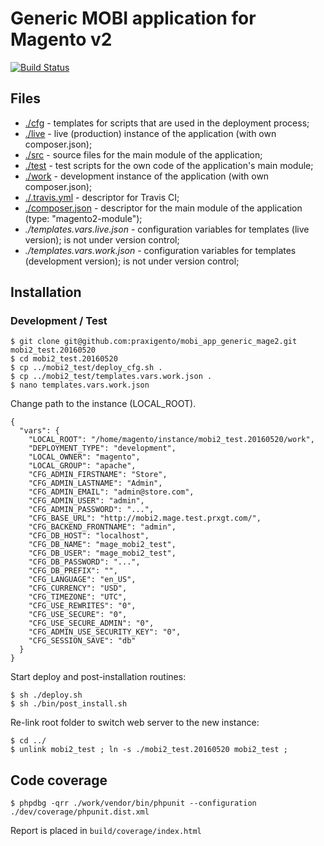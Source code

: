 # Generic MOBI application for Magento v2

[![Build Status](https://travis-ci.org/praxigento/mobi_app_generic_mage2.svg)](https://travis-ci.org/praxigento/mobi_app_generic_mage2/)

## Files

* [./cfg](./cfg) - templates for scripts that are used in the deployment process;
* [./live](./live) - live (production) instance of the application (with own composer.json);
* [./src](./src) - source files for the main module of the application;
* [./test](./test) - test scripts for the own code of the application's main module;
* [./work](./work) - development instance of the application (with own composer.json);
* [./.travis.yml](./.travis.yml) - descriptor for Travis CI; 
* [./composer.json](./composer.json) - descriptor for the main module of the application (type: "magento2-module");
* *./templates.vars.live.json* - configuration variables for templates (live version); is not under version control; 
* *./templates.vars.work.json* - configuration variables for templates (development version); is not under version control;



## Installation

### Development / Test

    $ git clone git@github.com:praxigento/mobi_app_generic_mage2.git mobi2_test.20160520
    $ cd mobi2_test.20160520
    $ cp ../mobi2_test/deploy_cfg.sh .
    $ cp ../mobi2_test/templates.vars.work.json .
    $ nano templates.vars.work.json

Change path to the instance (LOCAL_ROOT).

    {
      "vars": {
        "LOCAL_ROOT": "/home/magento/instance/mobi2_test.20160520/work",
        "DEPLOYMENT_TYPE": "development",
        "LOCAL_OWNER": "magento",
        "LOCAL_GROUP": "apache",
        "CFG_ADMIN_FIRSTNAME": "Store",
        "CFG_ADMIN_LASTNAME": "Admin",
        "CFG_ADMIN_EMAIL": "admin@store.com",
        "CFG_ADMIN_USER": "admin",
        "CFG_ADMIN_PASSWORD": "...",
        "CFG_BASE_URL": "http://mobi2.mage.test.prxgt.com/",
        "CFG_BACKEND_FRONTNAME": "admin",
        "CFG_DB_HOST": "localhost",
        "CFG_DB_NAME": "mage_mobi2_test",
        "CFG_DB_USER": "mage_mobi2_test",
        "CFG_DB_PASSWORD": "...",
        "CFG_DB_PREFIX": "",
        "CFG_LANGUAGE": "en_US",
        "CFG_CURRENCY": "USD",
        "CFG_TIMEZONE": "UTC",
        "CFG_USE_REWRITES": "0",
        "CFG_USE_SECURE": "0",
        "CFG_USE_SECURE_ADMIN": "0",
        "CFG_ADMIN_USE_SECURITY_KEY": "0",
        "CFG_SESSION_SAVE": "db"
      }
    }

Start deploy and post-installation routines:

    $ sh ./deploy.sh
    $ sh ./bin/post_install.sh

Re-link root folder to switch web server to the new instance:

    $ cd ../
    $ unlink mobi2_test ; ln -s ./mobi2_test.20160520 mobi2_test ;



## Code coverage

    $ phpdbg -qrr ./work/vendor/bin/phpunit --configuration ./dev/coverage/phpunit.dist.xml

Report is placed in `build/coverage/index.html`